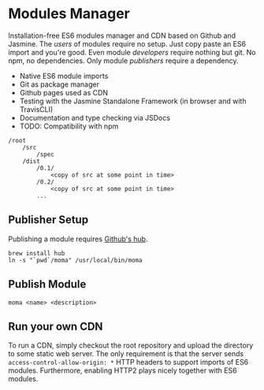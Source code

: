 # Modules Manager
Installation-free ES6 modules manager and CDN based on Github and Jasmine.
The *users* of modules require no setup. Just copy paste an ES6 import and you're good. 
Even module *developers* require nothing but git. No npm, no dependencies. Only module *publishers* require a dependency. 

- Native ES6 module imports
- Git as package manager
- Github pages used as CDN
- Testing with the Jasmine Standalone Framework (in browser and with TravisCLI)
- Documentation and type checking via JSDocs
- TODO: Compatibility with npm

```
/root
	/src
		/spec
	/dist
		/0.1/
			<copy of src at some point in time>
		/0.2/
			<copy of src at some point in time>
		...
```

## Publisher Setup
Publishing a module requires [Github's hub](https://hub.github.com/).  

```
brew install hub
ln -s "`pwd`/moma" /usr/local/bin/moma
```

## Publish Module
```
moma <name> <description>
```

## Run your own CDN
To run a CDN, simply checkout the root repository and upload the directory to some static web server.
The only requirement is that the server sends `access-control-allow-origin: *` HTTP headers to support imports of ES6 modules. Furthermore, enabling HTTP2 plays nicely together with ES6 modules.
